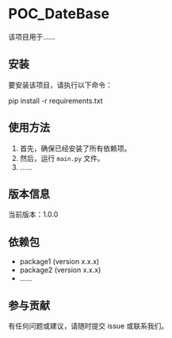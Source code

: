 # POC_DateBase

该项目用于......

## 安装

要安装该项目，请执行以下命令：

pip install -r requirements.txt

## 使用方法

1. 首先，确保已经安装了所有依赖项。
2. 然后，运行 `main.py` 文件。
3. ......

## 版本信息

当前版本：1.0.0

## 依赖包

- package1 (version x.x.x)
- package2 (version x.x.x)
- ......

## 参与贡献

有任何问题或建议，请随时提交 issue 或联系我们。